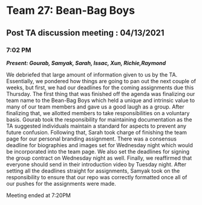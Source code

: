 # Team 27: Bean-Bag Boys
## Post TA discussion meeting : 04/13/2021
### 7:02 PM
_**Present: Gourab, Samyak, Sarah, Issac, Xun, Richie,Raymond**_

We debriefed that large amount of information given to us by the TA. Essentially, we pondered how things are going to pan out the next couple of weeks, but first, we had our deadlines for the coming assignments due this Thursday. The first thing that was finished off the agenda was finalizing our team name to the Bean-Bag Boys which held a unique and intrinsic value to many of our team members and gave us a good laugh as a group. After finalizing that, we allotted members to take responsibilities on a voluntary basis. Gourab took the responsibility for maintaining documentation as the TA suggested individuals maintain a standard for aspects to prevent any future confusion. Following that, Sarah took charge of finishing the team page for our personal branding assignment. There was a consensus deadline for biographies and images set for Wednesday night which would be incorporated into the team page. We also set the deadlines for signing the group contract on Wednesday night as well. Finally, we reaffirmed that everyone should send in their introduction video by Tuesday night. After setting all the deadlines straight for assignments, Samyak took on the responsibility to ensure that our repo was correctly formatted once all of our pushes for the assignments were made. 

Meeting ended at 7:20PM 
